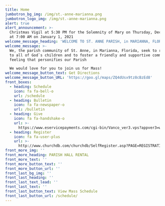 ```yaml
---
title: Home
jumbotron_bg_img: /img/st.-anne-marianna.png
jumbotron_logo_img: /img/st.-anne-marianna.png
alert: true
alert_announcement: >-
  Christmas Vigil at 5:30 PM for the Solemnity of Mary on Thursday, Dec 31; Mass
  at 7:00 AM on January 1, 2021
welcome_message_heading: 'WELCOME TO ST. ANNE PARISH, in MARIANNA, FLORIDA'
welcome_message: >-
  We, the parish community of St. Anne, in Marianna, Florida, seek to reach out
  to all of God`s children and to foster a friendly and supportive community
  feeling that personifies our Parish

  We would love for you to join us for Mass!
welcome_message_button_text: Get Directions
welcome_message_button_URL: 'https://goo.gl/maps/ZQ4dUsx9tz8cBzEd8'
front_boxes:
  - heading: Schedule
    icon: fa fa-bell-o
    url: /schedule
  - heading: Bulletin
    icon: fa fa-newspaper-o
    url: /bulletin
  - heading: Give
    icon: fa fa-handshake-o
    url: >-
      https://www.eservicepayments.com/cgi-bin/Vanco_ver3.vps?appver3=wWsk24ZWJSTZKsGd1RMKlg0BDvsSG3VIWQCPJNNxD8upkiY7JlDavDsozUE7KG0nFx2NSo8LdUKGuGuF396vbWH3TIA8XXMyXqcNUI53UrWXHubq5Z7ap5JVmPErc4ZeYHCKCZhESjGNQmZ5B-6dx0tDU89pDxCaZy75yKfIq4U=&ver=3
  - heading: Register
    icon: fa fa-user-plus
    url: >-
      http://www.churchdb.com/churchdb/SelfRegister.asp?PAGE=REGISTRATION_PAGE&iOrgzKey=77&ddlSite=582
front_more_img: ''
front_more_heading: PARISH HALL RENTAL
front_more_text: ''
front_more_button_text: ''
front_more_button_url: ''
front_last_bg_img: ''
front_last_heading: ''
front_last_text_lead: ''
front_last_text: ''
front_last_button_text: View Mass Schedule
front_last_button_url: /schedule/
---
```


